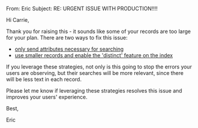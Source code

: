 From: Eric
Subject: RE: URGENT ISSUE WITH PRODUCTION!!!!

Hi Carrie,

Thank you for raising this - it sounds like some of your records are too large for your plan. There are two ways to fix this issue:

- [only send attributes necessary for searching](https://www.algolia.com/doc/guides/sending-and-managing-data/prepare-your-data/how-to/reducing-object-size/#remove-unused-attributes)
- [use smaller records and enable the 'distinct' feature on the index](https://www.algolia.com/doc/guides/sending-and-managing-data/prepare-your-data/how-to/indexing-long-documents/)

If you leverage these strategies, not only is this going to stop the errors your users are observing, but their searches will be more relevant, since there will be less text in each record.

Please let me know if leveraging these strategies resolves this issue and improves your users' experience.

Best,

Eric
